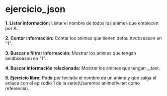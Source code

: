 # ejercicio_json


**1. Listar información:** Listar el nombre de todos los animes que empiecen por A.

**2. Contar información:** Contar los animes que tienen defaulttvdbseason en "1".

**3. Buscar o filtrar información:** Mostrar los animes que tengan anidbseason en "1".

**4. Buscar información relacionada:** Mostrar los animes que tengan __text.

**5. Ejercicio libre:** Pedir por teclado el nombre de un anime y que salga el enlace con el episodio 1 de la serie(Usaremos animeflv.net como referencia).

